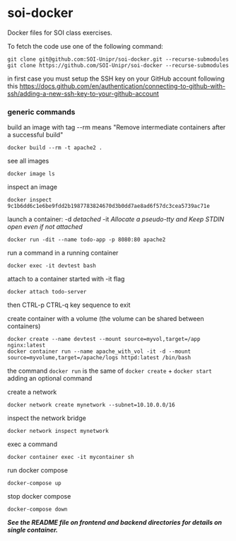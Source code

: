 # soi-docker
Docker files for SOI class exercises.

To fetch the code use one of the following command:
```
git clone git@github.com:SOI-Unipr/soi-docker.git --recurse-submodules
git clone https://github.com/SOI-Unipr/soi-docker --recurse-submodules
```
in first case you must setup the SSH key on your GitHub account following this https://docs.github.com/en/authentication/connecting-to-github-with-ssh/adding-a-new-ssh-key-to-your-github-account

### generic commands
build an image with tag --rm means "Remove intermediate containers after a successful build"
```
docker build --rm -t apache2 .
```

see all images
```
docker image ls
```

inspect an image
```
docker inspect 9c1b6dd6c1e6be9fdd2b1987783824670d3b0dd7ae8ad6f57dc3cea5739ac71e
```
launch a container: -d *detached* -it *Allocate a pseudo-tty and Keep STDIN open even if not attached*
```
docker run -dit --name todo-app -p 8080:80 apache2
```
run a command in a running container
```
docker exec -it devtest bash
```
attach to a container started with -it flag
```
docker attach todo-server 
```
then CTRL-p CTRL-q key sequence to exit

create container with a volume (the volume can be shared between containers)
```
docker create --name devtest --mount source=myvol,target=/app nginx:latest
docker container run --name apache_with_vol -it -d --mount source=myvolume,target=/apache/logs httpd:latest /bin/bash
```

the command `docker run` is the same of `docker create` + `docker start` adding an optional command


create a network
```
docker network create mynetwork --subnet=10.10.0.0/16
```

inspect the network bridge
```
docker network inspect mynetwork
```
exec a command
```
docker container exec -it mycontainer sh
```

run docker compose
```
docker-compose up
```

stop docker compose
```
docker-compose down
```


***See the README file on frontend and backend directories for details on single container.***
